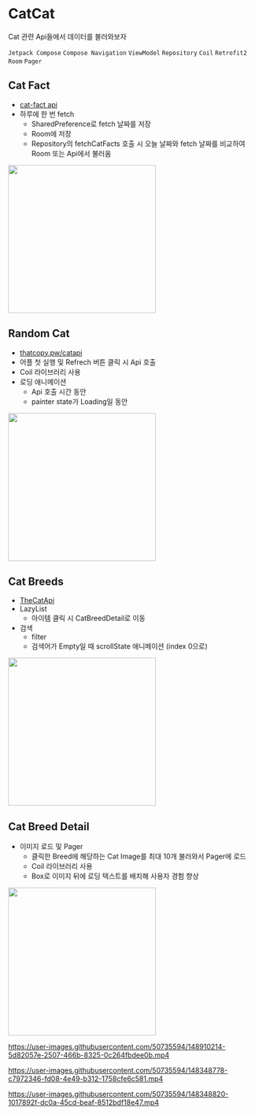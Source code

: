 # CatCat
Cat 관련 Api들에서 데이터를 불러와보자

```Jetpack Compose```
```Compose Navigation```
```ViewModel```
```Repository```
```Coil```
```Retrofit2```
```Room```
```Pager```

## Cat Fact
- [cat-fact api](https://cat-fact.herokuapp.com/facts)
- 하루에 한 번 fetch
  - SharedPreference로 fetch 날짜를 저장
  - Room에 저장
  - Repository의 fetchCatFacts 호출 시 오늘 날짜와 fetch 날짜를 비교하여 Room 또는 Api에서 불러옴 
  
<img src = "https://user-images.githubusercontent.com/50735594/148345215-b7179274-4910-44ed-afcb-a55e065d8b96.png" width="300dp"/>


## Random Cat
- [thatcopy.pw/catapi](https://thatcopy.pw/catapi/rest/)
- 어플 첫 실행 및 Refrech 버튼 클릭 시 Api 호출
- Coil 라이브러리 사용
- 로딩 애니메이션
  - Api 호출 시간 동안
  - painter state가 Loading일 동안

<img src = "https://user-images.githubusercontent.com/50735594/148345948-551551e9-83c6-4852-be04-4349dd19b130.png" width="300dp"/>

## Cat Breeds
- [TheCatApi](https://docs.thecatapi.com/)
- LazyList
  - 아이템 클릭 시 CatBreedDetail로 이동
- 검색 
  - filter
  - 검색어가 Empty일 때 scrollState 애니메이션 (index 0으로)

<img src = "https://user-images.githubusercontent.com/50735594/148347209-e5b17894-8a16-4d6b-876d-8d3f0bd7310a.png" width="300dp"/>

## Cat Breed Detail
- 이미지 로드 및 Pager
  -  클릭한 Breed에 해당하는 Cat Image를 최대 10개 불러와서 Pager에 로드
  -  Coil 라이브러리 사용
  -  Box로 이미지 뒤에 로딩 텍스트를 배치해 사용자 경험 향상 
<img src = "https://user-images.githubusercontent.com/50735594/148347593-abd850f2-0799-4156-abea-839e71c09884.png" width="300dp"/>


https://user-images.githubusercontent.com/50735594/148910214-5d82057e-2507-466b-8325-0c264fbdee0b.mp4



https://user-images.githubusercontent.com/50735594/148348778-c7972346-fd08-4e49-b312-1758cfe6c581.mp4


https://user-images.githubusercontent.com/50735594/148348820-1017892f-dc0a-45cd-beaf-8512bdf18e47.mp4
